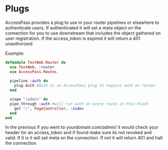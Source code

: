 # Plugs
AccessPass provides a plug to use in your router pipelines or elsewhere to authenticate users. If authenticated it will set a meta object on the connection for you to use downstream that includes the object gathered on user registration. If the access_token is expired it will return a 401 unauthorized

Example:

```elixir
defmodule TestWeb.Router do
  use TestWeb, :router
  use AccessPass.Routes 
  
  pipeline :auth do
  	plug Auth #Auth is an AccessPass plug to require auth on routes
  end	

  scope "/admin" do
  pipe_through :auth #will run auth on every route in this block
    get "/", PageController, :index
  end
end
```
In the previous if you went to yourdomain.com/admin/ it would check your header for an access_token and if found make sure its not revoked and valid. If it is it will set meta on the connection. If not it will return 401 and halt the connection.